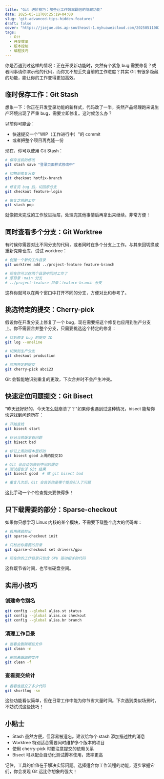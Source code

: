 ```yaml
---
title: "Git 进阶技巧：那些让工作效率翻倍的隐藏功能"
date: 2025-05-11T00:25:19+04:00
slug: 'git-advanced-tips-hidden-features'
draft: false
cover: "https://jiejue.obs.ap-southeast-1.myhuaweicloud.com/20250511003038599.webp"
tags:
  - Git
  - 开发效率
  - 版本控制
  - 编程技巧
---
```


你是否遇到过这样的情况：正在开发新功能时，突然有个紧急 bug 需要修复？或者同事请你演示他的代码，而你又不想丢失当前的工作进度？其实 Git 有很多隐藏的功能，能让你的工作变得更加高效。

<!--more-->

## 临时保存工作：Git Stash

想象一下：你正在开发登录功能的新样式，代码改了一半，突然产品经理跑来说生产环境出现了严重 bug，需要立即修复。这时候怎么办？

以前你可能会：
- 快速提交一个"WIP（工作进行中）"的 commit
- 或者把整个项目再克隆一份

现在，你可以使用 Git Stash：

```bash
# 保存当前的修改
git stash save "登录页面样式修改中"

# 切换到修复分支
git checkout hotfix-branch

# 修复完 bug 后，切回原分支
git checkout feature-login

# 恢复之前的工作
git stash pop
```

就像把未完成的工作放进抽屉，处理完其他事情后再拿出来继续。非常方便！

## 同时查看多个分支：Git Worktree

有时候你需要对比不同分支的代码，或者同时在多个分支上工作。与其来回切换或重新克隆仓库，试试 worktree：

```bash
# 创建一个新的工作目录
git worktree add ../project-feature feature-branch

# 现在你可以在两个目录中同时工作了
# 原目录：main 分支
# ../project-feature 目录：feature-branch 分支
```

这样你就可以在两个窗口中打开不同的分支，方便对比和参考了。

## 挑选特定的提交：Cherry-pick

假设你在开发分支上修复了一个 bug，现在需要把这个修复也应用到生产分支上。你不需要合并整个分支，只需要挑选这个特定的修复：

```bash
# 找到修复 bug 的提交 ID
git log --oneline

# 切换到生产分支
git checkout production

# 应用特定的提交
git cherry-pick abc123
```

Git 会智能地识别重复的更改，下次合并时不会产生冲突。

## 快速定位问题提交：Git Bisect

"昨天还好好的，今天怎么就崩溃了？"如果你也遇到过这种情况，bisect 能帮你快速找到问题所在：

```bash
# 开始查找
git bisect start

# 标记当前版本有问题
git bisect bad

# 标记上周的版本是好的
git bisect good 上周的提交ID

# Git 会自动切换到中间的提交
# 测试后告诉 Git 结果
git bisect good  # 或 git bisect bad

# 重复几次后，Git 会告诉你是哪个提交引入了问题
```

这比手动一个个检查提交要快得多！

## 只下载需要的部分：Sparse-checkout

如果你只想学习 Linux 内核的某个模块，不需要下载整个庞大的代码库：

```bash
# 启用稀疏检出
git sparse-checkout init

# 只检出你需要的目录
git sparse-checkout set drivers/gpu

# 现在你的工作目录只包含 GPU 驱动相关的代码
```

这样既节省时间，也节省硬盘空间。

## 实用小技巧

### 创建命令别名
```bash
git config --global alias.st status
git config --global alias.co checkout
git config --global alias.br branch
```

### 清理工作目录
```bash
# 查看会删除哪些文件
git clean -n

# 删除未跟踪的文件
git clean -f
```

### 查看提交统计
```bash
# 看看谁提交了多少代码
git shortlog -sn
```

这些功能看似简单，但在日常工作中能为你节省大量时间。下次遇到类似场景时，不妨试试这些技巧！

## 小贴士

- Stash 虽然方便，但容易被遗忘。建议给每个 stash 添加描述性的消息
- Worktree 特别适合需要同时维护多个版本的项目
- 使用 cherry-pick 时要注意提交的依赖关系
- Bisect 可以配合自动化测试脚本使用，效率更高

记住，工具的价值在于解决实际问题。选择适合你工作流程的功能，逐步掌握它们，你会发现 Git 远比你想象的强大！
